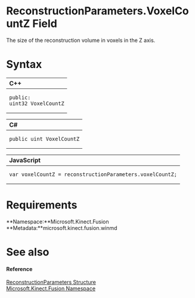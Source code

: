 ReconstructionParameters.VoxelCountZ Field  
==========================================  

The size of the reconstruction volume in voxels in the Z axis. <span id="syntaxSection"></span>

Syntax  
======  

<table>
<colgroup>
<col width="100%" />
</colgroup>
<thead>
<tr class="header">
<th align="left">C++</th>
</tr>
</thead>
<tbody>
<tr class="odd">
<td align="left"><pre><code>public:  
uint32 VoxelCountZ</code></pre></td>
</tr>
</tbody>
</table>

<table>
<colgroup>
<col width="100%" />
</colgroup>
<thead>
<tr class="header">
<th align="left">C#</th>
</tr>
</thead>
<tbody>
<tr class="odd">
<td align="left"><pre><code>public uint VoxelCountZ</code></pre></td>
</tr>
</tbody>
</table>

<table>
<colgroup>
<col width="100%" />
</colgroup>
<thead>
<tr class="header">
<th align="left">JavaScript</th>
</tr>
</thead>
<tbody>
<tr class="odd">
<td align="left"><pre><code>var voxelCountZ = reconstructionParameters.voxelCountZ;</code></pre></td>
</tr>
</tbody>
</table>

<span id="requirements"></span>

Requirements  
============  

**Namespace:**Microsoft.Kinect.Fusion  
**Metadata:**microsoft.kinect.fusion.winmd  

<span id="ID4EX"></span>

See also  
========  

<span id="ID4EZ"></span>
#### Reference  

[ReconstructionParameters Structure](../../ReconstructionParameters.md)  
 [Microsoft.Kinect.Fusion Namespace](../../../Kinect.Fusion.md)  



<!--Please do not edit the data in the comment block below.-->
<!--
TOCTitle : VoxelCountZ Field
RLTitle : ReconstructionParameters.VoxelCountZ Field
KeywordK : VoxelCountZ field
KeywordK : ReconstructionParameters.VoxelCountZ field
KeywordF : Microsoft.Kinect.Fusion.ReconstructionParameters.VoxelCountZ
KeywordF : ReconstructionParameters.VoxelCountZ
KeywordF : VoxelCountZ
KeywordF : Microsoft.Kinect.Fusion.ReconstructionParameters.VoxelCountZ
KeywordA : F:Microsoft.Kinect.Fusion.ReconstructionParameters.VoxelCountZ
AssetID : F:Microsoft.Kinect.Fusion.ReconstructionParameters.VoxelCountZ
Locale : en-us
CommunityContent : 1
APIType : Managed
APILocation : microsoft.kinect.fusion.winmd
APIName : Microsoft.Kinect.Fusion.ReconstructionParameters.VoxelCountZ
TargetOS : Windows
TopicType : kbSyntax
DevLang : VB
DevLang : CSharp
DevLang : JavaScript
DevLang : C++
DocSet : K4Wv2
ProjType : K4Wv2Proj
Technology : Kinect for Windows
Product : Kinect for Windows SDK v2
productversion : 20
-->
